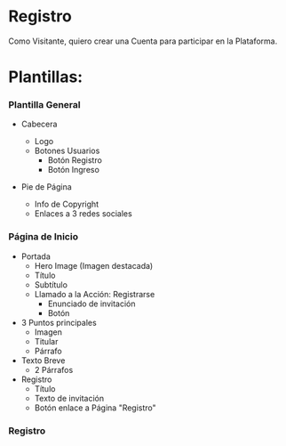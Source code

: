 # Registro

Como Visitante, quiero crear una Cuenta para participar en la Plataforma.


# Plantillas:

### Plantilla General

- Cabecera
   - Logo
   - Botones Usuarios
      - Botón Registro
      - Botón Ingreso

- Pie de Página
   - Info de Copyright
   - Enlaces a 3 redes sociales

### Página de Inicio



   - Portada
      - Hero Image (Imagen destacada)
      - Título
      - Subtítulo
      - Llamado a la Acción: Registrarse
         - Enunciado de invitación
         - Botón      
   - 3 Puntos principales
      - Imagen
      - Titular
      - Párrafo
   - Texto Breve
      - 2 Párrafos
   - Registro
      - Título
      - Texto de invitación
      - Botón enlace a Página "Registro"

### Registro
